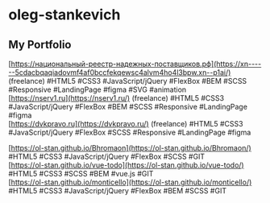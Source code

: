 # oleg-stankevich

## My Portfolio

[https://национальный-реестр-надежных-поставщиков.рф](https://xn------5cdacbqaqiadovmf4af0bccfekqewsc4alvm4ho4l3bpw.xn--p1ai/) (freelance) #HTML5 #CSS3 #JavaScript/jQuery #FlexBox #BEM #SCSS #Responsive #LandingРage #figma #SVG #animation  
[https://nserv1.ru](https://nserv1.ru/) (freelance) #HTML5 #CSS3 #JavaScript/jQuery #FlexBox #BEM #SCSS #Responsive #LandingРage #figma  
[https://dvkpravo.ru](https://dvkpravo.ru/) (freelance) #HTML5 #CSS3 #JavaScript/jQuery #FlexBox #SCSS #Responsive #LandingРage #figma  

[https://ol-stan.github.io/Bhromaon](https://ol-stan.github.io/Bhromaon/) #HTML5 #CSS3 #JavaScript/jQuery #FlexBox #SCSS #GIT  
[https://ol-stan.github.io/vue-todo](https://ol-stan.github.io/vue-todo/) #HTML5 #CSS3 #SCSS #BEM #vue.js #GIT  
[https://ol-stan.github.io/monticello](https://ol-stan.github.io/monticello/)  #HTML5 #CSS3 #JavaScript/jQuery #FlexBox #BEM #SCSS #GIT 
